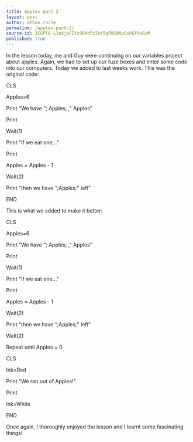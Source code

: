 ```yaml
---
title: Apples part 2
layout: post
author: ethan.roche
permalink: /apples-part-2/
source-id: 1CGPl8-L1odjpFIYz9B4dfzZeY5qPUCWApSsOGfVwGcM
published: true
---
```

In the lesson today, me and Guy were continuing on our variables project about apples. Again, we had to set up our fuze boxes and enter some code into our computers. Today we added to last weeks work. This was the original code:

CLS

Apples=6

Print "We have “; Apples; ," Apples”

Print

Wait(1)

Print "If we eat one…"

Print 

Apples = Apples - 1

Wait(2)

Print "then we have “;Apples;" left”

END

This is what we added to make it better:

CLS

Apples=6

Print "We have “; Apples; ," Apples”

Print

Wait(1)

Print "If we eat one…"

Print 

Apples = Apples - 1

Wait(2)

Print "then we have “;Apples;" left”

Wait(2)

Repeat until Apples = 0

CLS

Ink=Red

Print "We ran out of Apples!"

Print

Ink=White

END

Once again, I thoroughly enjoyed the lesson and I learnt some fascinating things!

